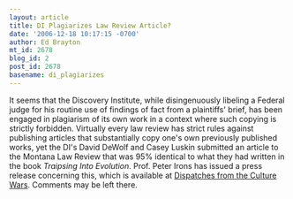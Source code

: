 ```yaml
---
layout: article
title: DI Plagiarizes Law Review Article?
date: '2006-12-18 10:17:15 -0700'
author: Ed Brayton
mt_id: 2678
blog_id: 2
post_id: 2678
basename: di_plagiarizes
---
```

It seems that the Discovery Institute, while disingenuously libeling a Federal judge for his routine use of findings of fact from a plaintiffs' brief, has been engaged in plagiarism of its own work in a context where such copying is strictly forbidden. Virtually every law review has strict rules against publishing articles that substantially copy one's own previously published works, yet the DI's David DeWolf and Casey Luskin submitted an article to the Montana Law Review that was 95% identical to what they had written in the book _Traipsing Into Evolution_. Prof. Peter Irons has issued a press release concerning this, which is available at [Dispatches from the Culture Wars](http://scienceblogs.com/dispatches/2006/12/study_shows_discovery_institut.php). Comments may be left there.
